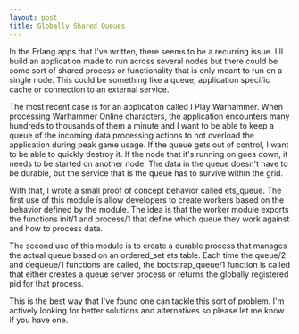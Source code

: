 ```yaml
---
layout: post
title: Globally Shared Queues
---
```


In the Erlang apps that I've written, there seems to be a recurring issue. I'll build an application made to run  across several nodes but there could be some sort of shared process or functionality that is only meant to run on a single node. This could be something like a queue, application specific cache or connection to an external service.

The most recent case is for an application called I Play Warhammer. When processing Warhammer Online characters, the application encounters many hundreds to thousands of them a minute and I want to be able to keep a queue of the incoming data processing actions to not overload the application during peak game usage. If the queue gets out of control, I want to be able to quickly destroy it. If the node that it's running on goes down, it needs to be started on another node. The data in the queue doesn't have to be durable, but the service that is the queue has to survive within the grid.

With that, I wrote a small proof of concept behavior called ets\_queue. The first use of this module is allow developers to create workers based on the behavior defined by the module. The idea is that the worker module exports the functions init/1 and process/1 that define which queue they work against and how to process data.

The second use of this module is to create a durable process that manages the actual queue based on an ordered\_set ets table. Each time the queue/2 and dequeue/1 functions are called, the bootstrap\_queue/1 function is called that either creates a queue server process or returns the globally registered pid for that process.

<script type="text/javascript" src="http://gist.github.com/218872.js"></script>

This is the best way that I've found one can tackle this sort of problem. I'm actively looking for better solutions and alternatives so please let me know if you have one.
